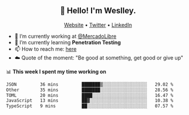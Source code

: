 <h2 align="center">👋 Hello! I'm Weslley.</h2>
<p align="center">
  <a href="http://weslleyneri.com.br">Website</a> •
  <a href="https://twitter.com/Weslley_Neri">Twitter</a> •
  <a href="https://www.linkedin.com/in/weslley-neri-3658908b">LinkedIn</a>
</p>


- 🔭 I’m currently working at [@MercadoLibre](https://github.com/mercadolibre)
- 🌱 I’m currently learning **Penetration Testing**
- 📫 How to reach me: [here](mailto:weslley39@gmail.com)
- ☁️ Quote of the moment: "Be good at something, get good or give up"

📊 **This week I spent my time working on**
<!--START_SECTION:waka-->

```txt
JSON         36 mins         ███████▒░░░░░░░░░░░░░░░░░   29.02 %
Other        35 mins         ███████░░░░░░░░░░░░░░░░░░   28.56 %
TOML         20 mins         ████░░░░░░░░░░░░░░░░░░░░░   16.47 %
JavaScript   13 mins         ██▓░░░░░░░░░░░░░░░░░░░░░░   10.38 %
TypeScript   9 mins          ██░░░░░░░░░░░░░░░░░░░░░░░   07.57 %
```

<!--END_SECTION:waka-->

<!-- Inspired by https://github.com/gruselhaus/gruselhaus -->